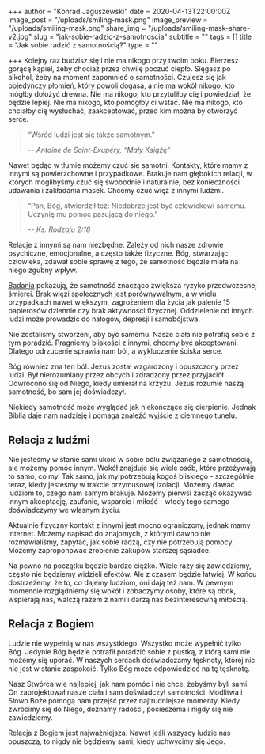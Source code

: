 +++
author = "Konrad Jaguszewski"
date = 2020-04-13T22:00:00Z
image_post = "/uploads/smiling-mask.png"
image_preview = "/uploads/smiling-mask.png"
share_img = "/uploads/smiling-mask-share-v2.jpg"
slug = "jak-sobie-radzic-z-samotnoscia"
subtitle = ""
tags = []
title = "Jak sobie radzić z samotnością?"
type = ""

+++
Kolejny raz budzisz się i nie ma nikogo przy twoim boku. Bierzesz gorącą kąpiel, żeby chociaż przez chwilę poczuć ciepło. Sięgasz po alkohol, żeby na moment zapomnieć o samotności. Czujesz się jak pojedynczy płomień, który powoli dogasa, a nie ma wokół nikogo, kto mógłby dołożyć drewna. Nie ma nikogo, kto przytuliłby cię i powiedział, że będzie lepiej. Nie ma nikogo, kto pomógłby ci wstać. Nie ma nikogo, kto chciałby cię wysłuchać, zaakceptować, przed kim można by otworzyć serce.

> “Wśród ludzi jest się także samotnym.”
>
> \-- <cite>Antoine de Saint-Exupéry, “Mały Książę”</cite>

Nawet będąc w tłumie możemy czuć się samotni. Kontakty, które mamy z innymi są powierzchowne i przypadkowe. Brakuje nam głębokich relacji, w których moglibyśmy czuć się swobodnie i naturalnie, bez konieczności udawania i zakładania masek. Chcemy czuć więź z innymi ludźmi.

> “Pan, Bóg, stwierdził też: Niedobrze jest być człowiekowi samemu. Uczynię mu pomoc pasującą do niego.”
>
> \-- <cite>Ks. Rodzaju 2:18</cite>

Relacje z innymi są nam niezbędne. Zależy od nich nasze zdrowie psychiczne, emocjonalne, a często także fizyczne. Bóg, stwarzając człowieka, zdawał sobie sprawę z tego, że samotność będzie miała na niego zgubny wpływ.

<a href="https://academic.oup.com/ppar/article/27/4/127/4782506" target="_blank">Badania</a> pokazują, że samotność znacząco zwiększa ryzyko przedwczesnej śmierci. Brak więzi społecznych jest porównywalnym, a w wielu przypadkach nawet większym, zagrożeniem dla życia jak palenie 15 papierosów dziennie czy brak aktywności fizycznej. Oddzielenie od innych ludzi może prowadzić do nałogów, depresji i samobójstwa.

Nie zostaliśmy stworzeni, aby być samemu. Nasze ciała nie potrafią sobie z tym poradzić. Pragniemy bliskości z innymi, chcemy być akceptowani. Dlatego odrzucenie sprawia nam ból, a wykluczenie ściska serce.

Bóg również zna ten ból. Jezus został wzgardzony i opuszczony przez ludzi. Był nierozumiany przez obcych i zdradzony przez przyjaciół. Odwrócono się od Niego, kiedy umierał na krzyżu. Jezus rozumie naszą samotność, bo sam jej doświadczył.

Niekiedy samotność może wyglądać jak niekończące się cierpienie. Jednak Biblia daje nam nadzieję i pomaga znaleźć wyjście z ciemnego tunelu.

## Relacja z ludźmi

Nie jesteśmy w stanie sami ukoić w sobie bólu związanego z samotnością, ale możemy pomóc innym. Wokół znajduje się wiele osób, które przeżywają to samo, co my. Tak samo, jak my potrzebują kogoś bliskiego - szczególnie teraz, kiedy jesteśmy w trakcie przymusowej izolacji. Możemy dawać ludziom to, czego nam samym brakuje. Możemy pierwsi zacząć okazywać innym akceptację, zaufanie, wsparcie i miłość - wtedy tego samego doświadczymy we własnym życiu.

Aktualnie fizyczny kontakt z innymi jest mocno ograniczony, jednak mamy internet. Możemy napisać do znajomych, z którymi dawno nie rozmawialiśmy, zapytać, jak sobie radzą, czy nie potrzebują pomocy. Możemy zaproponować zrobienie zakupów starszej sąsiadce.

Na pewno na początku będzie bardzo ciężko. Wiele razy się zawiedziemy, często nie będziemy widzieli efektów. Ale z czasem będzie łatwiej. W końcu dostrzeżemy, że to, co dajemy ludziom, oni dają też nam. W pewnym momencie rozglądniemy się wokół i zobaczymy osoby, które są obok, wspierają nas, walczą razem z nami i darzą nas bezinteresowną miłością.

## Relacja z Bogiem

Ludzie nie wypełnią w nas wszystkiego. Wszystko może wypełnić tylko Bóg. Jedynie Bóg będzie potrafił poradzić sobie z pustką, z którą sami nie możemy się uporać. W naszych sercach doświadczamy tęsknoty, której nic nie jest w stanie zaspokoić. Tylko Bóg może odpowiedzieć na tę tęsknotę.

Nasz Stwórca wie najlepiej, jak nam pomóc i nie chce, żebyśmy byli sami. On zaprojektował nasze ciała i sam doświadczył samotności. Modlitwa i Słowo Boże pomogą nam przejść przez najtrudniejsze momenty. Kiedy zwrócimy się do Niego, doznamy radości, pocieszenia i nigdy się nie zawiedziemy.

Relacja z Bogiem jest najważniejsza. Nawet jeśli wszyscy ludzie nas opuszczą, to nigdy nie będziemy sami, kiedy uchwycimy się Jego.